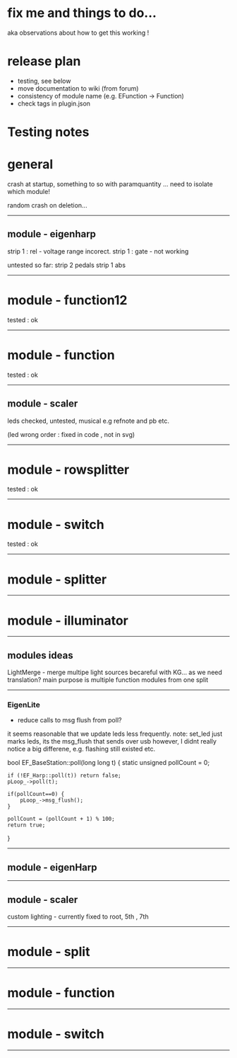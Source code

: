 # fix me and things to do...
aka observations about how to get this working ! 

# release plan

- testing, see below
- move documentation to wiki (from forum)
- consistency of module name (e.g. EFunction -> Function)
- check tags in plugin.json


# Testing notes

# general 

crash at startup, something to so with paramquantity
... need to isolate which module!

random crash on deletion... 



-----------------------------------------------------
## module - eigenharp 

strip 1 : rel - voltage range incorect.
strip 1 : gate - not working

untested so far: 
strip 2
pedals 
strip 1 abs

-----------------------------------------------------
# module - function12 

tested : ok

-----------------------------------------------------
# module - function 

tested : ok


-----------------------------------------------------
## module - scaler 

leds checked, 
untested, musical e.g refnote and pb etc.

(led wrong order : fixed in code , not in svg)

-----------------------------------------------------
# module - rowsplitter 

tested : ok


-----------------------------------------------------
# module - switch 

tested : ok

-----------------------------------------------------
# module - splitter 



-----------------------------------------------------
# module - illuminator 




-----------------------------------------------------

## modules ideas
LightMerge - merge multipe light sources 
becareful with KG... as we need translation?
main purpose is multiple function modules from one split


-----------------------------------------------------




### EigenLite
- reduce calls to msg flush from poll? 

it seems reasonable that we update leds less frequently.
note: set_led just marks leds, its the msg_flush that sends over usb
however, I didnt really notice a big differene, e.g. flashing still existed etc.

bool EF_BaseStation::poll(long long t)
{
    static unsigned pollCount = 0;

    if (!EF_Harp::poll(t)) return false;
    pLoop_->poll(t);

    if(pollCount==0) {
        pLoop_->msg_flush();
    }

    pollCount = (pollCount + 1) % 100;
    return true;
}



-----------------------------------------------------
## module - eigenHarp 


-----------------------------------------------------
## module - scaler 

custom lighting - currently fixed to root, 5th , 7th


-----------------------------------------------------


# module - split 


-----------------------------------------------------

# module - function 


-----------------------------------------------------

# module - switch 

-----------------------------------------------------

